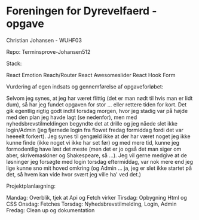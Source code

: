 # Foreningen for Dyrevelfaerd - opgave


Christian Johansen - WUHF03

Repo: Terminsprove-Johansen512

Stack:

React
Emotion
Reach/Router
React Awesomeslider
React Hook Form

Vurdering af egen indsats og gennemførelse af opgaveforløbet:

Selvom jeg synes, at jeg har været flittig (det er man nødt til hvis man er lidt dum), så har jeg fundet opgaven for stor ... eller rettere tiden for kort. Det gik egentlig rigtig godt indtil torsdag morgen, hvor jeg stadig var på højde med den plan jeg havde lagt (se nedenfor), men med nyhedsbrevstilmeldingen begyndte det at drille og jeg nåede slet ikke login/Admin (jeg fjernede login fra flowet fredag formiddag fordi det var heeeelt forkert). Jeg synes til gengæld ikke at der har været noget jeg ikke kunne finde (ikke noget vi ikke har set før) og med mere tid, kunne jeg formodentlig have løst det meste (men det er jo også det man siger om aber, skrivemaskiner og Shakespeare, så ...). Jeg vil gerne medgive at de løsninger jeg forsøgte med login torsdag eftermiddag, var nok mere end jeg lige kunne sno mit hoved omkring (og Admin ... ja, jeg er slet ikke startet på det, så hvem kan vide hvor svært jeg ville ha' ved det.)




Projektplanlægning:

Mandag: Overblik, tjek at Api og Fetch virker
Tirsdag: Opbygning Html og CSS
Onsdag: Fetches
Torsdag: Nyhedsbrevstilmelding, Login, Admin
Fredag: Clean up og dokumentation


